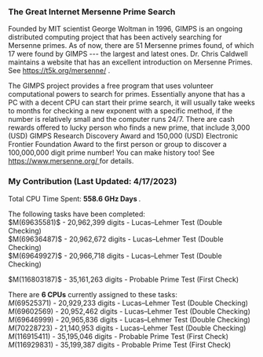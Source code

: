 ### The Great Internet Mersenne Prime Search
Founded by MIT scientist George Woltman in 1996, GIMPS is an ongoing distributed computing project that has been actively searching for Mersenne primes. As of now, there are 51 Mersenne primes found, of which 17 were found by GIMPS --- the largest and latest ones. Dr. Chris Caldwell maintains a website that has an excellent introduction on Mersenne Primes. See <a href="https://t5k.org/mersenne/"> https://t5k.org/mersenne/ </a>.
<p/>
The GIMPS project provides a free program that uses volunteer computational powers to search for primes. Essentially anyone that has a PC with a decent CPU can start their prime search, it will usually take weeks to months for checking a new exponent with a specific method, if the number is relatively small and the computer runs 24/7. There are cash rewards offered to lucky person who finds a new prime, that include 3,000 (USD) GIMPS Research Discovery Award and 150,000 (USD) Electronic Frontier Foundation Award to the first person or group to discover a 100,000,000 digit prime number! You can make history too! See <a href="https://www.mersenne.org/"> https://www.mersenne.org/ </a> for details.

### My Contribution (Last Updated: 4/17/2023)
Total CPU Time Spent: <strong> 558.6 GHz Days </strong>.
<p>
The following tasks have been completed:
<br/>
$M(69635581)$ - 20,962,399 digits - Lucas–Lehmer Test (Double Checking)
<br/>
$M(69636487)$ - 20,962,672 digits - Lucas–Lehmer Test (Double Checking)
<br/>
$M(69649927)$ - 20,966,718 digits - Lucas–Lehmer Test (Double Checking)
<p/>
$M(116803187)$ - 35,161,263 digits - Probable Prime Test (First Check)
<br/>

There are <strong>6 CPUs</strong> currently assigned to these tasks:
<br/>
$M(69525371)$ - 20,929,233 digits - Lucas–Lehmer Test (Double Checking)
<br/>
$M(69602569)$ - 20,952,462 digits - Lucas–Lehmer Test (Double Checking)
<br/>
$M(69646999)$ - 20,965,836 digits - Lucas–Lehmer Test (Double Checking)
<br/>
$M(70228723)$ - 21,140,953 digits - Lucas–Lehmer Test (Double Checking)
<br/>
$M(116915411)$ - 35,195,046 digits - Probable Prime Test (First Check)
<br/>
$M(116929831)$ - 35,199,387 digits - Probable Prime Test (First Check)





<p/>
<html lang="en">
<head>
<meta http-equiv="content-type" content="text/html; charset=utf-8">
<script type="text/javascript" charset="utf-8" src="
https://cdn.mathjax.org/mathjax/latest/MathJax.js?config=TeX-AMS-MML_HTMLorMML,
https://vincenttam.github.io/javascripts/MathJaxLocal.js"></script>
</head>
